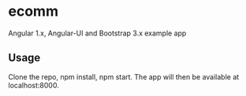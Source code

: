 # ecomm
Angular 1.x, Angular-UI and Bootstrap 3.x example app

## Usage
Clone the repo, npm install, npm start. The app will then be available at localhost:8000.
